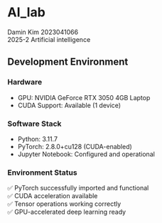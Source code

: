 # AI_lab
Damin Kim 2023041066  
2025-2 Artificial intelligence

## Development Environment

### Hardware
- GPU: NVIDIA GeForce RTX 3050 4GB Laptop
- CUDA Support: Available (1 device)

### Software Stack
- Python: 3.11.7  
- PyTorch: 2.8.0+cu128 (CUDA-enabled)  
- Jupyter Notebook: Configured and operational  

### Environment Status
✅ PyTorch successfully imported and functional  
✅ CUDA acceleration available  
✅ Tensor operations working correctly  
✅ GPU-accelerated deep learning ready  